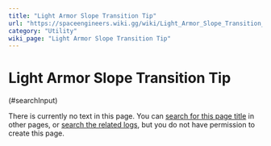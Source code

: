 ```yaml
---
title: "Light Armor Slope Transition Tip"
url: "https://spaceengineers.wiki.gg/wiki/Light_Armor_Slope_Transition_Tip"
category: "Utility"
wiki_page: "Light Armor Slope Transition Tip"
---
```


# Light Armor Slope Transition Tip

(#searchInput)

There is currently no text in this page. You can [search for this page title](https://spaceengineers.wiki.gg/wiki/Special:Search/Light_Armor_Slope_Transition_Tip "Special:Search/Light Armor Slope Transition Tip") in other pages, or [search the related logs](https://spaceengineers.wiki.gg/wiki/Special:Log?page=Light_Armor_Slope_Transition_Tip), but you do not have permission to create this page.